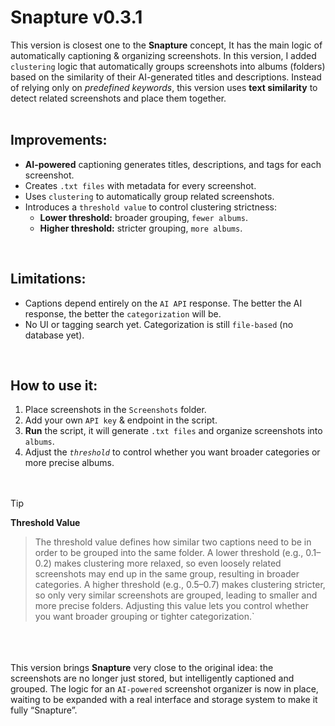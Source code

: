 # Snapture v0.3.1

This version is closest one to the **Snapture** concept, It has the main logic of automatically captioning & organizing screenshots. In this version, I added `clustering` logic that automatically groups screenshots into albums (folders) based on the similarity of their AI-generated titles and descriptions. Instead of relying only on *predefined keywords*, this version uses **text similarity** to detect related screenshots and place them together. <br><br>


## Improvements:

- **AI-powered** captioning generates titles, descriptions, and tags for each screenshot.
- Creates `.txt files` with metadata for every screenshot.
- Uses `clustering` to automatically group related screenshots.
- Introduces a `threshold value` to control clustering strictness:
  - **Lower threshold:** broader grouping, `fewer albums`.
  - **Higher threshold:** stricter grouping, `more albums`.

<br>

## Limitations:

- Captions depend entirely on the `AI API` response. The better the AI response, the better the `categorization` will be.
- No UI or tagging search yet. Categorization is still `file-based` (no database yet).

<br>

## How to use it:

1. Place screenshots in the `Screenshots` folder.
2. Add your own `API key` & endpoint in the script.
3. **Run** the script, it will generate `.txt files` and organize screenshots into `albums`.
4. Adjust the *`threshold`* to control whether you want broader categories or more precise albums. <br><br><br>

> [!TIP]
> **Threshold Value**

> The threshold value defines how similar two captions need to be in order to be grouped into the same folder. A lower threshold (e.g., 0.1–0.2) makes clustering more relaxed, so even loosely related screenshots may end up in the same group, resulting in broader categories. A higher threshold (e.g., 0.5–0.7) makes clustering stricter, so only very similar screenshots are grouped, leading to smaller and more precise folders. Adjusting this value lets you control whether you want broader grouping or tighter categorization.`

<br><br><br> This version brings **Snapture** very close to the original idea: the screenshots are no longer just stored, but intelligently captioned and grouped. The logic for an `AI-powered` screenshot organizer is now in place, waiting to be expanded with a real interface and storage system to make it fully “Snapture”.

